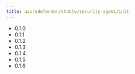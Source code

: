 ```yaml
---
title: azuredefender/stable/security-agent/init
---
```

- 0.1.0
- 0.1.1
- 0.1.2
- 0.1.3
- 0.1.4
- 0.1.5
- 0.1.6
